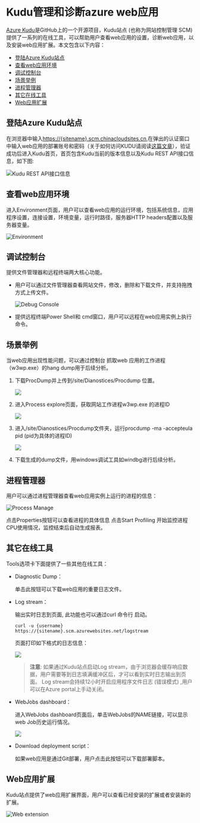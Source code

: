 # Kudu管理和诊断azure web应用


[Azure Kudu](https://github.com/projectkudu/kudu/wiki/Process-Threads-list-and-minidump-gcdump-diagsession)是GitHub上的一个开源项目，Kudu站点 (也称为网站控制管理 SCM) 提供了一系列的在线工具，可以帮助用户查看web应用的设置，诊断web应用，以及安装web应用扩展。本文包含以下内容：

- [登陆Azure Kudu站点](#login)
- [查看web应用环境](#env)
- [调试控制台](#console)
- [场景举例](#scenario)
- [进程管理器](#process)
- [其它在线工具](#tool)
- [Web应用扩展](#ext)

## <a id="login"></a>登陆Azure Kudu站点
在浏览器中输入[https://{sitename}.scm.chinacloudsites.cn](#),在弹出的认证窗口中输入web应用的部署账号和密码（关于如何访问KUDU请阅读[这篇文章](https://github.com/projectkudu/kudu/wiki/Accessing-the-kudu-service)），验证成功后进入Kudu首页，首页包含Kudu当前的版本信息以及Kudu REST API接口信息，如下图:

![Kudu REST API接口信息](media/aog-web-app-diagnostics-kudu/kudu-rest-api.png)

## <a id="env"></a>查看web应用环境

进入Environment页面，用户可以查看web应用的运行环境，包括系统信息，应用程序设置，连接设置，环境变量，运行时路径，服务器HTTP headers配置以及服务器变量。

![Environment](media/aog-web-app-diagnostics-kudu/environment.png)

## <a id="console"></a>调试控制台

提供文件管理器和远程终端两大核心功能。

* 用户可以通过文件管理器查看网站文件，修改，删除和下载文件，并支持拖拽方式上传文件。

	![Debug Console](media/aog-web-app-diagnostics-kudu/debug-console.png)
* 提供远程终端Power Shell和 cmd窗口，用户可以远程在web应用实例上执行命令。

## <a id="scenario"></a>场景举例

当web应用出现性能问题，可以通过控制台 抓取web 应用的工作进程（w3wp.exe）的hang dump用于后续分析。

1. 下载ProcDump并上传到/site/Dianostices/Procdump 位置。

	![](media/aog-web-app-diagnostics-kudu/sence-1.png)

2. 进入Process explore页面，获取网站工作进程w3wp.exe 的进程ID

	![](media/aog-web-app-diagnostics-kudu/sence-2.png)

3. 进入/site/Dianostices/Procdump文件夹，运行procdump -ma -accepteula pid (pid为具体的进程ID)

	![](media/aog-web-app-diagnostics-kudu/sence-3.png)

4. 下载生成的dump文件，用windows调试工具如windbg进行后续分析。

## <a id="process"></a>进程管理器

用户可以通过进程管理器查看web应用实例上运行的进程的信息：

![Process Manage](media/aog-web-app-diagnostics-kudu/process-manage.png)

点击Properties按钮可以查看进程的具体信息
点击Start Profiling 开始监控进程CPU使用情况，监控结束后自动生成报表。

## <a id="tool"></a>其它在线工具
Tools选项卡下面提供了一些其他在线工具：

* Diagnostic Dump：

	单击此按钮可以下载web应用的重要日志文件。
* Log stream：
   
	输出实时日志到页面, 此功能也可以通过curl 命令行 启动。

	``` 
	curl -u {username} https://{sitename}.scm.azurewebsites.net/logstream
	```
	页面打印如下格式的日志信息：

	![](media/aog-web-app-diagnostics-kudu/log-stream.png)

	>**注意**: 如果通过Kudu站点启动Log stream，由于浏览器会缓存响应数据，用户需要等到日志填满缓冲区后，才可以看到实时日志输出到页面。 Log stream会持续12小时开启应用程序文件日志 (错误模式) ,用户可以在Azure portal上手动关闭。
    
* WebJobs dashboard： 

	进入WebJobs dashboard页面后，单击WebJobs的NAME链接，可以显示web Job历史运行情况。
	
	![](media/aog-web-app-diagnostics-kudu/webjobs-deshboard.png)

* Download deployment script：
  
	如果web应用是通过Git部署，用户点击此按钮可以下载部署脚本。

## <a id="ext"></a>Web应用扩展

Kudu站点提供了web应用扩展界面，用户可以查看已经安装的扩展或者安装新的扩展。

![Web extension](media/aog-web-app-diagnostics-kudu/web-extension.png)

